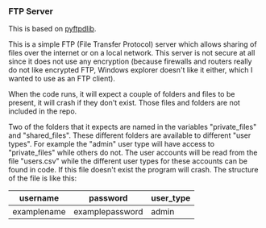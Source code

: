 ### FTP Server

This is based on [pyftpdlib](https://github.com/giampaolo/pyftpdlib).


This is a simple FTP (File Transfer Protocol) server which allows sharing of files over the internet or on a local network. This server is not secure at all since it does not use any encryption (because firewalls and routers really do not like encrypted FTP, Windows explorer doesn't like it either, which I wanted to use as an FTP client).

When the code runs, it will expect a couple of folders and files to be present, it will crash if they don't exist. Those files and folders are not included in the repo.


Two of the folders that it expects are named in the variables "private_files" and "shared_files". These different folders are available to different "user types". For example the "admin" user type will have access to "private_files" while others do not. The user accounts will be read from the file "users.csv" while the different user types for these accounts can be found in code. If this file doesn't exist the program will crash. The structure of the file is like this: 

| username | password | user_type |
| -------- | -------- | --------- |
| examplename | examplepassword | admin |
